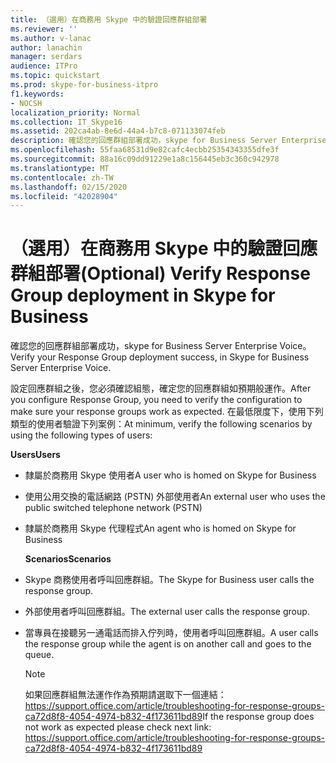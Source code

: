 ```yaml
---
title: （選用）在商務用 Skype 中的驗證回應群組部署
ms.reviewer: ''
ms.author: v-lanac
author: lanachin
manager: serdars
audience: ITPro
ms.topic: quickstart
ms.prod: skype-for-business-itpro
f1.keywords:
- NOCSH
localization_priority: Normal
ms.collection: IT_Skype16
ms.assetid: 202ca4ab-8e6d-44a4-b7c8-071133074feb
description: 確認您的回應群組部署成功，skype for Business Server Enterprise Voice。
ms.openlocfilehash: 55faa68531d9e82cafc4ecbb25354343355dfe3f
ms.sourcegitcommit: 88a16c09dd91229e1a8c156445eb3c360c942978
ms.translationtype: MT
ms.contentlocale: zh-TW
ms.lasthandoff: 02/15/2020
ms.locfileid: "42028904"
---
```

# <a name="optional-verify-response-group-deployment-in-skype-for-business"></a><span data-ttu-id="9cd5a-103">（選用）在商務用 Skype 中的驗證回應群組部署</span><span class="sxs-lookup"><span data-stu-id="9cd5a-103">(Optional) Verify Response Group deployment in Skype for Business</span></span>
 
<span data-ttu-id="9cd5a-104">確認您的回應群組部署成功，skype for Business Server Enterprise Voice。</span><span class="sxs-lookup"><span data-stu-id="9cd5a-104">Verify your Response Group deployment success, in Skype for Business Server Enterprise Voice.</span></span>
  
<span data-ttu-id="9cd5a-105">設定回應群組之後，您必須確認組態，確定您的回應群組如預期般運作。</span><span class="sxs-lookup"><span data-stu-id="9cd5a-105">After you configure Response Group, you need to verify the configuration to make sure your response groups work as expected.</span></span> <span data-ttu-id="9cd5a-106">在最低限度下，使用下列類型的使用者驗證下列案例：</span><span class="sxs-lookup"><span data-stu-id="9cd5a-106">At minimum, verify the following scenarios by using the following types of users:</span></span>
  
 <span data-ttu-id="9cd5a-107">**Users**</span><span class="sxs-lookup"><span data-stu-id="9cd5a-107">**Users**</span></span>
  
- <span data-ttu-id="9cd5a-108">隸屬於商務用 Skype 使用者</span><span class="sxs-lookup"><span data-stu-id="9cd5a-108">A user who is homed on Skype for Business</span></span>
    
- <span data-ttu-id="9cd5a-109">使用公用交換的電話網路 (PSTN) 外部使用者</span><span class="sxs-lookup"><span data-stu-id="9cd5a-109">An external user who uses the public switched telephone network (PSTN)</span></span>
    
- <span data-ttu-id="9cd5a-110">隸屬於商務用 Skype 代理程式</span><span class="sxs-lookup"><span data-stu-id="9cd5a-110">An agent who is homed on Skype for Business</span></span>
    
  <span data-ttu-id="9cd5a-111">**Scenarios**</span><span class="sxs-lookup"><span data-stu-id="9cd5a-111">**Scenarios**</span></span>
  
- <span data-ttu-id="9cd5a-112">Skype 商務使用者呼叫回應群組。</span><span class="sxs-lookup"><span data-stu-id="9cd5a-112">The Skype for Business user calls the response group.</span></span>
    
- <span data-ttu-id="9cd5a-113">外部使用者呼叫回應群組。</span><span class="sxs-lookup"><span data-stu-id="9cd5a-113">The external user calls the response group.</span></span>
    
- <span data-ttu-id="9cd5a-114">當專員在接聽另一通電話而排入佇列時，使用者呼叫回應群組。</span><span class="sxs-lookup"><span data-stu-id="9cd5a-114">A user calls the response group while the agent is on another call and goes to the queue.</span></span>

    > [!NOTE]
    > <span data-ttu-id="9cd5a-115">如果回應群組無法運作作為預期請選取下一個連結：https://support.office.com/article/troubleshooting-for-response-groups-ca72d8f8-4054-4974-b832-4f173611bd89</span><span class="sxs-lookup"><span data-stu-id="9cd5a-115">If the response group does not work as expected please check next link: https://support.office.com/article/troubleshooting-for-response-groups-ca72d8f8-4054-4974-b832-4f173611bd89</span></span>
    

